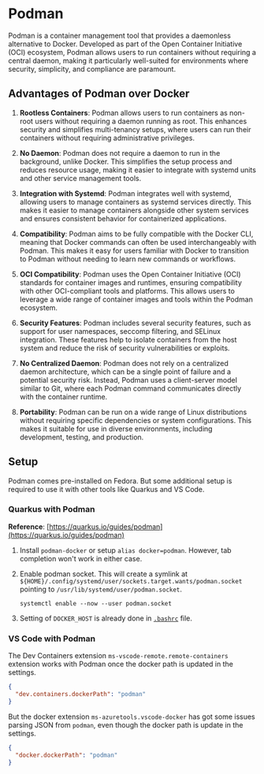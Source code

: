 # Podman

Podman is a container management tool that provides a daemonless alternative to Docker. Developed as part of the Open Container Initiative (OCI) ecosystem, Podman allows users to run containers without requiring a central daemon, making it particularly well-suited for environments where security, simplicity, and compliance are paramount.

## Advantages of Podman over Docker

1. **Rootless Containers**: Podman allows users to run containers as non-root users without requiring a daemon running as root. This enhances security and simplifies multi-tenancy setups, where users can run their containers without requiring administrative privileges.

2. **No Daemon**: Podman does not require a daemon to run in the background, unlike Docker. This simplifies the setup process and reduces resource usage, making it easier to integrate with systemd units and other service management tools.

3. **Integration with Systemd**: Podman integrates well with systemd, allowing users to manage containers as systemd services directly. This makes it easier to manage containers alongside other system services and ensures consistent behavior for containerized applications.

4. **Compatibility**: Podman aims to be fully compatible with the Docker CLI, meaning that Docker commands can often be used interchangeably with Podman. This makes it easy for users familiar with Docker to transition to Podman without needing to learn new commands or workflows.

5. **OCI Compatibility**: Podman uses the Open Container Initiative (OCI) standards for container images and runtimes, ensuring compatibility with other OCI-compliant tools and platforms. This allows users to leverage a wide range of container images and tools within the Podman ecosystem.

6. **Security Features**: Podman includes several security features, such as support for user namespaces, seccomp filtering, and SELinux integration. These features help to isolate containers from the host system and reduce the risk of security vulnerabilities or exploits.

7. **No Centralized Daemon**: Podman does not rely on a centralized daemon architecture, which can be a single point of failure and a potential security risk. Instead, Podman uses a client-server model similar to Git, where each Podman command communicates directly with the container runtime.

8. **Portability**: Podman can be run on a wide range of Linux distributions without requiring specific dependencies or system configurations. This makes it suitable for use in diverse environments, including development, testing, and production.

## Setup

Podman comes pre-installed on Fedora. But some additional setup is required to use it with other tools like Quarkus and VS Code.

### Quarkus with Podman

**Reference**: [https://quarkus.io/guides/podman](https://quarkus.io/guides/podman)

1. Install `podman-docker` or setup `alias docker=podman`. However, tab completion won't work in either case.

2. Enable podman socket. This will create a symlink at `${HOME}/.config/systemd/user/sockets.target.wants/podman.socket` pointing to `/usr/lib/systemd/user/podman.socket`.

   ```shell
   systemctl enable --now --user podman.socket
   ```

3. Setting of `DOCKER_HOST` is already done in [`.bashrc`](../bash/.bashrc) file.

### VS Code with Podman

The Dev Containers extension `ms-vscode-remote.remote-containers` extension works with Podman once the docker path is updated in the settings.

```json
{
  "dev.containers.dockerPath": "podman"
}
```

But the docker extension `ms-azuretools.vscode-docker` has got some issues parsing JSON from `podman`, even though the docker path is update in the settings.

```json
{
  "docker.dockerPath": "podman"
}
```
